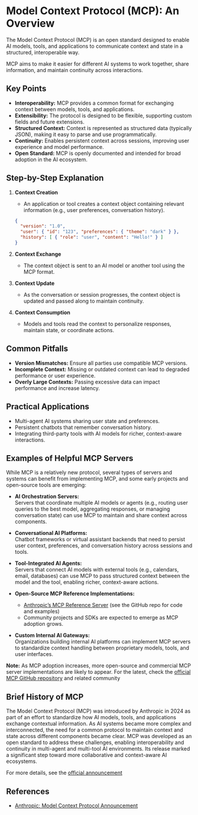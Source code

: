 # Model Context Protocol (MCP): An Overview

The Model Context Protocol (MCP) is an open standard designed to enable AI models, tools, and applications to communicate context and state in a structured, interoperable way. 

MCP aims to make it easier for different AI systems to work together, share information, and maintain continuity across interactions.

## Key Points

- **Interoperability:** MCP provides a common format for exchanging context between models, tools, and applications.
- **Extensibility:** The protocol is designed to be flexible, supporting custom fields and future extensions.
- **Structured Context:** Context is represented as structured data (typically JSON), making it easy to parse and use programmatically.
- **Continuity:** Enables persistent context across sessions, improving user experience and model performance.
- **Open Standard:** MCP is openly documented and intended for broad adoption in the AI ecosystem.

## Step-by-Step Explanation

1. **Context Creation**
   - An application or tool creates a context object containing relevant information (e.g., user preferences, conversation history).
   ```json
   {
     "version": "1.0",
     "user": { "id": "123", "preferences": { "theme": "dark" } },
     "history": [ { "role": "user", "content": "Hello!" } ]
   }
   ```

2. **Context Exchange**
   - The context object is sent to an AI model or another tool using the MCP format.

3. **Context Update**
   - As the conversation or session progresses, the context object is updated and passed along to maintain continuity.

4. **Context Consumption**
   - Models and tools read the context to personalize responses, maintain state, or coordinate actions.

## Common Pitfalls

- **Version Mismatches:** Ensure all parties use compatible MCP versions.
- **Incomplete Context:** Missing or outdated context can lead to degraded performance or user experience.
- **Overly Large Contexts:** Passing excessive data can impact performance and increase latency.

## Practical Applications

- Multi-agent AI systems sharing user state and preferences.
- Persistent chatbots that remember conversation history.
- Integrating third-party tools with AI models for richer, context-aware interactions.

## Examples of Helpful MCP Servers

While MCP is a relatively new protocol, several types of servers and systems can benefit from implementing MCP, and some early projects and open-source tools are emerging:

- **AI Orchestration Servers:**  
  Servers that coordinate multiple AI models or agents (e.g., routing user queries to the best model, aggregating responses, or managing conversation state) can use MCP to maintain and share context across components.

- **Conversational AI Platforms:**  
  Chatbot frameworks or virtual assistant backends that need to persist user context, preferences, and conversation history across sessions and tools.

- **Tool-Integrated AI Agents:**  
  Servers that connect AI models with external tools (e.g., calendars, email, databases) can use MCP to pass structured context between the model and the tool, enabling richer, context-aware actions.

- **Open-Source MCP Reference Implementations:**  
  - [Anthropic’s MCP Reference Server](https://github.com/anthropics/model-context-protocol) (see the GitHub repo for code and examples)
  - Community projects and SDKs are expected to emerge as MCP adoption grows.

- **Custom Internal AI Gateways:**  
  Organizations building internal AI platforms can implement MCP servers to standardize context handling between proprietary models, tools, and user interfaces.

**Note:** As MCP adoption increases, more open-source and commercial MCP server implementations are likely to appear. For the latest, check the [official MCP GitHub repository](https://github.com/anthropics/model-context-protocol) and related community

## Brief History of MCP

The Model Context Protocol (MCP) was introduced by Anthropic in 2024 as part of an effort to standardize how AI models, tools, and applications exchange contextual information. As AI systems became more complex and interconnected, the need for a common protocol to maintain context and state across different components became clear. MCP was developed as an open standard to address these challenges, enabling interoperability and continuity in multi-agent and multi-tool AI environments. Its release marked a significant step toward more collaborative and context-aware AI ecosystems.

For more details, see the [official announcement](https://www.anthropic.com/news/model-context-protocol)

## References

- [Anthropic: Model Context Protocol Announcement](https://www.anthropic.com/news/model-context-protocol)